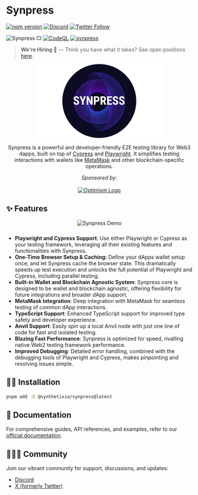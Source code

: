 # Synpress

[![npm version](https://badge.fury.io/js/%40synthetixio%2Fsynpress.svg)](https://badge.fury.io/js/%40synthetixio%2Fsynpress)
[![Discord](https://img.shields.io/discord/1103781993394733136.svg?color=768AD4&label=discord&logo=https%3A%2F%2Fdiscordapp.com%2Fassets%2F8c9701b98ad4372b58f13fd9f65f966e.svg)](https://discord.gg/XhZKSRGtWc)
[![Twitter Follow](https://img.shields.io/twitter/follow/synpress_.svg?label=synpress&style=social)](https://twitter.com/synpress_)

![Synpress CI](https://github.com/Synthetixio/synpress/workflows/Synpress%20CI/badge.svg?branch=master)
[![CodeQL](https://github.com/Synthetixio/synpress/actions/workflows/codeql.yml/badge.svg?branch=master)](https://github.com/Synthetixio/synpress/actions/workflows/codeql.yml)
[![synpress](https://img.shields.io/endpoint?url=https://dashboard.cypress.io/badge/count/ohpeaz/master&style=flat&logo=cypress)](https://dashboard.cypress.io/projects/ohpeaz/runs)

> **We're Hiring 🎉** — Think you have what it takes? See open positions [here](https://mirror.xyz/synpress.eth/FXhd5-7e7wBmYYtfmqkF0h7FhDBRUGuGF6j-D7jPpvM).

<p align="center">
  <img src="https://raw.githubusercontent.com/Synthetixio/synpress/dev/docs/public/synpress-logo.png" height="200" alt="Synpress Logo" />
  <p align="center">
    Synpress is a powerful and developer-friendly E2E testing library for Web3 dapps, built on top of <a href="https://www.cypress.io/">Cypress</a> and <a href="https://playwright.dev/">Playwright</a>.  It simplifies testing interactions with wallets like <a href="https://metamask.io/">MetaMask</a> and other blockchain-specific operations.
  </p>
</p>

<p align="center">
    <i>Sponsored by: </i> <br/> <br/>
    <a href="https://github.com/ethereum-optimism"><img src="https://raw.githubusercontent.com/Synthetixio/synpress/dev/docs/public/optimism-logo.png" height="100" alt="Optimism Logo" /></a>
</p>

## ✨ Features

<p align="center">
  <img src="https://raw.githubusercontent.com/Synthetixio/synpress/dev/docs/public/demo.gif" title="Synpress Demo" alt="Synpress Demo" style="margin-bottom: 10px;">
</p>

- **Playwright and Cypress Support**: Use either Playwright or Cypress as your testing framework, leveraging all their existing features and functionalities with Synpress.
- **One-Time Browser Setup & Caching:** Define your dApps wallet setup once, and let Synpress cache the browser state. This dramatically speeds up test execution and unlocks the full potential of Playwright and Cypress, including parallel testing.
- **Built-in Wallet and Blockchain Agnostic System**: Synpress core is designed to be wallet and blockchain agnostic, offering flexibility for future integrations and broader dApp support.
- **MetaMask Integration**: Deep integration with MetaMask for seamless testing of common dApp interactions.
- **TypeScript Support**: Enhanced TypeScript support for improved type safety and developer experience.
- **Anvil Support**: Easily spin up a local Anvil node with just one line of code for fast and isolated testing.
- **Blazing Fast Performance**: Synpress is optimized for speed, rivalling native Web2 testing framework performance.
- **Improved Debugging**: Detailed error handling, combined with the debugging tools of Playwright and Cypress, makes pinpointing and resolving issues simple.

## 🧑‍💻 Installation

```bash
pnpm add -D @synthetixio/synpress@latest
```

## 📝 Documentation

For comprehensive guides, API references, and examples, refer to our [official documentation](https://docs.synpress.io/docs/introduction).

## 🧑‍🤝‍🧑 Community

Join our vibrant community for support, discussions, and updates:

- [Discord](https://discord.gg/XhZKSRGtWc)
- [X (formerly Twitter)](https://twitter.com/Synpress_)
